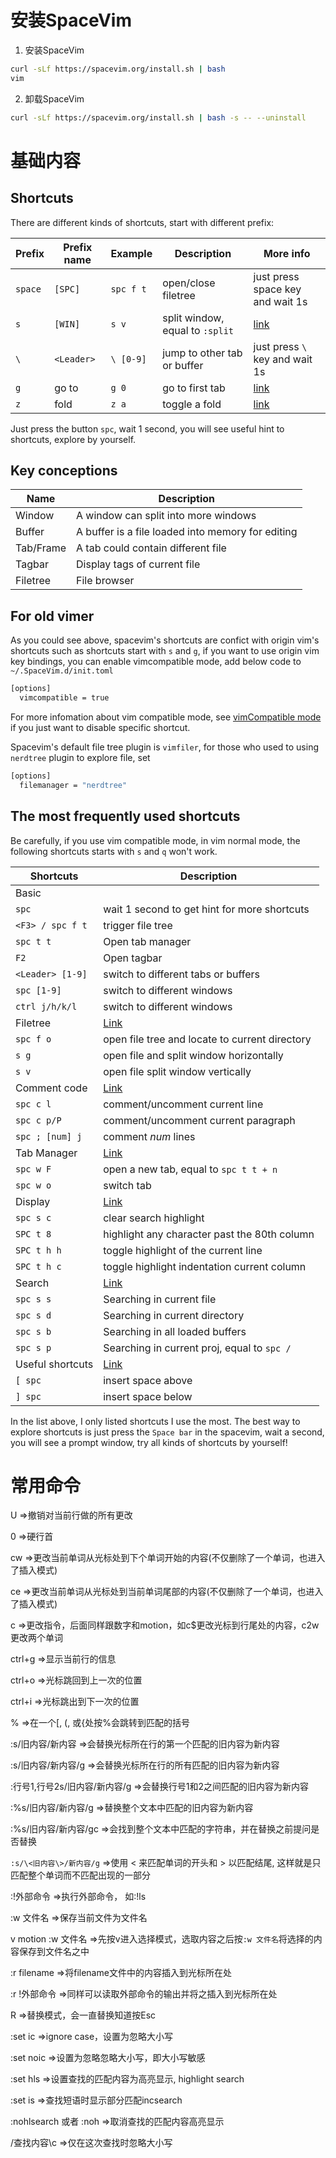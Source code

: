 # 安装SpaceVim

1. 安装SpaceVim

```bash
curl -sLf https://spacevim.org/install.sh | bash
vim
```

2. 卸载SpaceVim

```bash
curl -sLf https://spacevim.org/install.sh | bash -s -- --uninstall
```

# 基础内容

## Shortcuts

There are different kinds of shortcuts, start with different prefix:

| Prefix  | Prefix name | Example   | Description                     | More info                                                    |
| ------- | ----------- | --------- | ------------------------------- | ------------------------------------------------------------ |
| `space` | `[SPC]`     | `spc f t` | open/close filetree             | just press space key and wait 1s                             |
| `s`     | `[WIN]`     | `s v`     | split window, equal to `:split` | [link](https://spacevim.org/documentation/#window-manager)   |
| `\`     | `<Leader>`  | `\ [0-9]` | jump to other tab or buffer     | just press `\` key and wait 1s                               |
| `g`     | go to       | `g 0`     | go to first tab                 | [link](https://spacevim.org/documentation/#commands-starting-with-g) |
| `z`     | fold        | `z a`     | toggle a fold                   | [link](https://spacevim.org/documentation/#commands-starting-with-z) |

Just press the button `spc`, wait 1 second, you will see useful hint to shortcuts, explore by yourself.

## Key conceptions

| Name      | Description                                       |
| --------- | ------------------------------------------------- |
| Window    | A window can split into more windows              |
| Buffer    | A buffer is a file loaded into memory for editing |
| Tab/Frame | A tab could contain different file                |
| Tagbar    | Display tags of current file                      |
| Filetree  | File browser                                      |



## For old vimer

As you could see above, spacevim's shortcuts are confict with origin vim's shortcuts such as shortcuts start with `s` and `g`, if you want to use origin vim key bindings, you can enable vimcompatible mode, add below code to `~/.SpaceVim.d/init.toml`

```bash
[options]
  vimcompatible = true
```

For more infomation about vim compatible mode, see [vimCompatible mode](https://spacevim.org/documentation/#vim-compatible-mode) if you just want to disable specific shortcut.

Spacevim's default file tree plugin is `vimfiler`, for those who used to using `nerdtree` plugin to explore file, set

```bash
[options]
  filemanager = "nerdtree"
```

## The most frequently used shortcuts

Be carefully, if you use vim compatible mode, in vim normal mode, the following shortcuts starts with `s` and `q` won't work.

| Shortcuts        | Description                                                  |
| ---------------- | ------------------------------------------------------------ |
| Basic            |                                                              |
| `spc`            | wait 1 second to get hint for more shortcuts                 |
| `<F3> / spc f t` | trigger file tree                                            |
| `spc t t`        | Open tab manager                                             |
| `F2`             | Open tagbar                                                  |
| `<Leader> [1-9]` | switch to different tabs or buffers                          |
| `spc [1-9]`      | switch to different windows                                  |
| `ctrl j/h/k/l`   | switch to different windows                                  |
| Filetree         | [Link](https://spacevim.org/documentation/#file-tree)        |
| `spc f o`        | open file tree and locate to current directory               |
| `s g`            | open file and split window horizontally                      |
| `s v`            | open file split window vertically                            |
| Comment code     | [Link](https://spacevim.org/documentation/#commenting)       |
| `spc c l`        | comment/uncomment current line                               |
| `spc c p/P`      | comment/uncomment current paragraph                          |
| `spc ; [num] j`  | comment *num* lines                                          |
| Tab Manager      | [Link](https://spacevim.org/documentation/#tabline)          |
| `spc w F`        | open a new tab, equal to `spc t t + n`                       |
| `spc w o`        | switch tab                                                   |
| Display          | [Link](https://spacevim.org/documentation/#ui-toggles)       |
| `spc s c`        | clear search highlight                                       |
| `SPC t 8`        | highlight any character past the 80th column                 |
| `SPC t h h`      | toggle highlight of the current line                         |
| `SPC t h c`      | toggle highlight indentation current column                  |
| Search           | [Link](https://spacevim.org/documentation/#searching)        |
| `spc s s`        | Searching in current file                                    |
| `spc s d`        | Searching in current directory                               |
| `spc s b`        | Searching in all loaded buffers                              |
| `spc s p`        | Searching in current proj, equal to `spc /`                  |
| Useful shortcuts | [Link](https://spacevim.org/documentation/#unimpaired-bindings) |
| `[ spc`          | insert space above                                           |
| `] spc`          | insert space below                                           |

In the list above, I only listed shortcuts I use the most. The best way to explore shortcuts is just press the `Space bar` in the spacevim, wait a second, you will see a prompt window, try all kinds of shortcuts by yourself!







# 常用命令

U	=>撤销对当前行做的所有更改

0	=>硬行首

cw	=>更改当前单词从光标处到下个单词开始的内容(不仅删除了一个单词，也进入了插入模式)

ce	=>更改当前单词从光标处到当前单词尾部的内容(不仅删除了一个单词，也进入了插入模式)

c	=>更改指令，后面同样跟数字和motion，如c$更改光标到行尾处的内容，c2w更改两个单词

ctrl+g	=>显示当前行的信息

ctrl+o	=>光标跳回到上一次的位置

ctrl+i	=>光标跳出到下一次的位置

%	=>在一个[, (, 或{处按%会跳转到匹配的括号



:s/旧内容/新内容	=>会替换光标所在行的第一个匹配的旧内容为新内容

:s/旧内容/新内容/g	=>会替换光标所在行的所有匹配的旧内容为新内容

:行号1,行号2s/旧内容/新内容/g	=>会替换行号1和2之间匹配的旧内容为新内容

:%s/旧内容/新内容/g	=>替换整个文本中匹配的旧内容为新内容

:%s/旧内容/新内容/gc	=>会找到整个文本中匹配的字符串，并在替换之前提问是否替换

`:s/\<旧内容\>/新内容/g` =>使用 \< 来匹配单词的开头和 \> 以匹配结尾, 这样就是只匹配整个单词而不匹配出现的一部分



:!外部命令	=>执行外部命令， 如:!ls

:w 文件名	=>保存当前文件为文件名

v motion :w 文件名	=>先按v进入选择模式，选取内容之后按`:w 文件名`将选择的内容保存到文件名之中

:r filename	=>将filename文件中的内容插入到光标所在处

:r !外部命令	=>同样可以读取外部命令的输出并将之插入到光标所在处

R	=>替换模式，会一直替换知道按Esc

:set ic	=>ignore case，设置为忽略大小写

:set noic	=>设置为忽略忽略大小写，即大小写敏感

:set hls	=>设置查找的匹配内容为高亮显示, highlight search

:set is	=>查找短语时显示部分匹配incsearch

:nohlsearch 或者 :noh	=>取消查找的匹配内容高亮显示

/查找内容\c	=>仅在这次查找时忽略大小写

